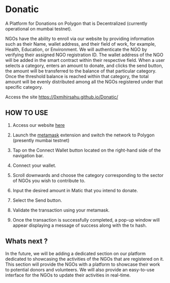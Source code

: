 # Donatic
A Platform for Donations on Polygon that is Decentralized (currently operational on mumbai testnet).

NGOs have the ability to enroll via our website by providing information such as their Name, wallet address, and their field of work, for example, Health, Education, or Environment.
We will authenticate the NGO by verifying their assigned NGO registration ID.
The wallet address of the NGO will be added in the smart contract within their respective field. When a user selects a category, enters an amount to donate, and clicks the send button, the amount will be transferred to the balance of that particular category. Once the threshold balance is reached within that category, the total amount will be evenly distributed among all the NGOs registered under that specific category.



Access the site
https://0xmihirsahu.github.io/Donatic/



## HOW TO USE

1. Access our website [here](https://0xmihirsahu.github.io/Donatic/)

2. Launch the [metamask](https://metamask.io/) extension and switch the network to Polygon (presently mumbai testnet)

3. Tap on the Connect Wallet button located on the right-hand side of the navigation bar.

4. Connect your wallet.

5. Scroll downwards and choose the category corresponding to the sector of NGOs you wish to contribute to.

6. Input the desired amount in Matic that you intend to donate.

7. Select the Send button.

8. Validate the transaction using your metamask.

9. Once the transaction is successfully completed, a pop-up window will appear displaying a message of success along with the tx hash.

## Whats next ?

In the future, we will be adding a dedicated section on our platform dedicated to showcasing the activities of the NGOs that are registered on it. This section will provide the NGOs with a platform to showcase their work to potential donors and volunteers. We will also provide an easy-to-use interface for the NGOs to update their activities in real-time. 
